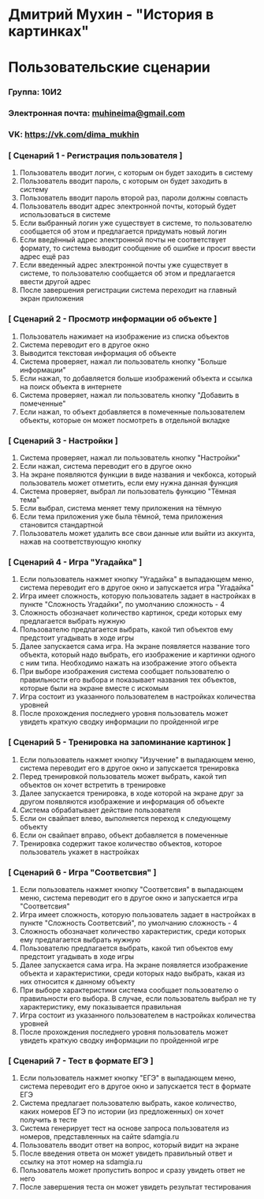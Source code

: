 # Дмитрий Мухин - "История в картинках"
# Пользовательские сценарии

### Группа: 10И2
### Электронная почта: muhineima@gmail.com 
### VK: https://vk.com/dima_mukhin

### [ Сценарий 1 - Регистрация пользователя ]

1. Пользователь вводит логин, с которым он будет заходить в систему
2. Пользователь вводит пароль, с которым он будет заходить в систему
3. Пользователь вводит пароль второй раз, пароли должны совпасть
4. Пользователь вводит адрес электронной почты, который будет использоваться в системе
5. Если выбранный логин уже существует в системе, то пользователю сообщается об этом и предлагается придумать новый логин
6. Если введённый адрес электронной почты не соответствует формату, то система выводит сообщение об ошибке и просит ввести адрес ещё раз
7. Если введенный адрес электронной почты уже существует в системе, то пользователю сообщается об этом и предлагается ввести другой адрес
9. После завершения регистрации система переходит на главный экран приложения

### [ Сценарий 2 - Просмотр информации об объекте ]

1. Пользователь нажимает на изображение из списка объектов
2. Система переводит его в другое окно
3. Выводится текстовая информация об объекте
4. Система проверяет, нажал ли пользователь кнопку "Больше информации"
5. Если нажал, то добавляется больше изображений объекта и ссылка на поиск объекта в интернете
6. Система проверяет, нажал ли пользователь кнопку "Добавить в помеченные"
7. Если нажал, то объект добавляется в помеченные пользователем объекты, которые он может посмотреть в отдельной вкладке

### [ Сценарий 3 - Настройки ]

1. Система проверяет, нажал ли пользователь кнопку "Настройки"
2. Если нажал, система переводит его в другое окно
3. На экране появляются функции в виде названия и чекбокса, который пользователь может отметить, если ему нужна данная функция
4. Система проверяет, выбрал ли пользователь функцию "Тёмная тема"
5. Если выбрал, система меняет тему приложения на тёмную
6. Если тема приложения уже была тёмной, тема приложения становится стандартной
7. Пользователь может удалить все свои данные или выйти из аккунта, нажав на соответствующую кнопку

### [ Сценарий 4 - Игра "Угадайка" ]

1. Если пользователь нажмет кнопку "Угадайка" в выпадающем меню, система переводит его в другое окно и запускается игра "Угадайка"
2. Игра имеет сложность, которую пользователь задает в настройках в пункте "Сложность Угадайки", по умолчанию сложность - 4
3. Сложность обозначает количество картинок, среди которых ему предлагается выбрать нужную
4. Пользователю предлагается выбрать, какой тип объектов ему предстоит угадывать в ходе игры
5. Далее запускается сама игра. На экране появляется название того объекта, который надо выбрать, его изображение и картинки одного с ним типа. Необходимо нажать на изображение этого объекта
6. При выборе изображения система сообщает пользователю о правильности его выбора и показывает названия тех объектов, которые были на экране вместе с искомым
7. Игра состоит из указанного пользователем в настройках количества уровней
8. После прохождения последнего уровня пользователь может увидеть краткую сводку информации по пройденной игре

### [ Сценарий 5 - Тренировка на запоминание картинок ]

1. Если пользователь нажмет кнопку "Изучение" в выпадающем меню, система переводит его в другое окно и запускается тренировка
2. Перед тренировкой пользователь может выбрать, какой тип объектов он хочет встретить в тренировке
3. Далее запускается тренировка, в ходе которой на экране друг за другом появляются изображение и информация об объекте
4. Система обрабатывает действие пользователя
5. Если он свайпает влево, выполняется переход к следующему объекту
6. Если он свайпает вправо, объект добавляется в помеченные
7. Тренировка содержит такое количество объектов, которое пользователь укажет в настройках

### [ Сценарий 6 - Игра "Соответсвия" ]

1. Если пользователь нажмет кнопку "Соответсвия" в выпадающем меню, система переводит его в другое окно и запускается игра "Соответсвия"
2. Игра имеет сложность, которую пользователь задает в настройках в пункте "Сложность Соответсвий", по умолчанию сложность - 4
3. Сложность обозначает количество характеристик, среди которых ему предлагается выбрать нужную
4. Пользователю предлагается выбрать, какой тип объектов ему предстоит угадывать в ходе игры
5. Далее запускается сама игра. На экране появляется изображение объекта и характеристики, среди которых надо выбрать, какая из них относится к данному объекту
6. При выборе характеристики система сообщает пользователю о правильности его выбора. В случае, если пользователь выбрал не ту характеристику, ему показывается правильная
7. Игра состоит из указанного пользователем в настройках количества уровней
8. После прохождения последнего уровня пользователь может увидеть краткую сводку информации по пройденной игре


### [ Сценарий 7 - Тест в формате ЕГЭ ]

1. Если пользователь нажмет кнопку "ЕГЭ" в выпадающем меню, система переводит его в другое окно и запускается тест в формате ЕГЭ
2. Система предлагает пользователю выбрать, какое количество, каких номеров ЕГЭ по истории (из предложенных) он хочет получить в тесте
3. Система генерирует тест на основе запроса пользователя из номеров, представленных на сайте sdamgia.ru
4. Пользователь вводит ответ на вопрос, который видит на экране
5. После введения ответа он может увидеть правильный ответ и ссылку на этот номер на sdamgia.ru
6. Пользователь может пропустить вопрос и сразу увидеть ответ не него
7. После завершения теста он может увидеть результат тестирования
